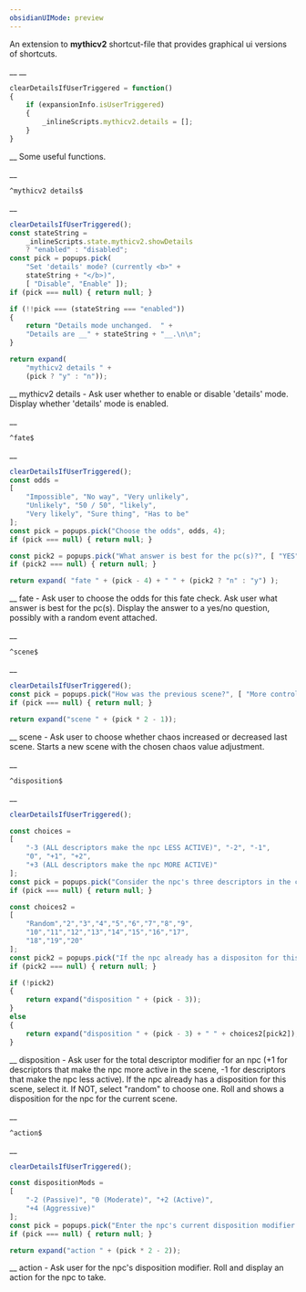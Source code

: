 ```yaml
---
obsidianUIMode: preview
---
```


An extension to __mythicv2__ shortcut-file that provides graphical ui versions of shortcuts.


__
__
```js
clearDetailsIfUserTriggered = function()
{
	if (expansionInfo.isUserTriggered)
	{
		_inlineScripts.mythicv2.details = [];
	}
}
```
__
Some useful functions.


__
```
^mythicv2 details$
```
__
```js
clearDetailsIfUserTriggered();
const stateString =
	_inlineScripts.state.mythicv2.showDetails
	? "enabled" : "disabled";
const pick = popups.pick(
	"Set 'details' mode? (currently <b>" +
	stateString + "</b>)",
	[ "Disable", "Enable" ]);
if (pick === null) { return null; }

if (!!pick === (stateString === "enabled"))
{
	return "Details mode unchanged.  " +
	"Details are __" + stateString + "__.\n\n";
}

return expand(
	"mythicv2 details " +
	(pick ? "y" : "n"));
```
__
mythicv2 details - Ask user whether to enable or disable 'details' mode.
Display whether 'details' mode is enabled.


__
```
^fate$
```
__
```js
clearDetailsIfUserTriggered();
const odds =
[
	"Impossible", "No way", "Very unlikely",
	"Unlikely", "50 / 50", "likely",
	"Very likely", "Sure thing", "Has to be"
];
const pick = popups.pick("Choose the odds", odds, 4);
if (pick === null) { return null; }

const pick2 = popups.pick("What answer is best for the pc(s)?", [ "YES", "NO" ]);
if (pick2 === null) { return null; }

return expand( "fate " + (pick - 4) + " " + (pick2 ? "n" : "y") );
```
__
fate - Ask user to choose the odds for this fate check.
Ask user what answer is best for the pc(s).
Display the answer to a yes/no question, possibly with a random event attached.


__
```
^scene$
```
__
```js
clearDetailsIfUserTriggered();
const pick = popups.pick("How was the previous scene?", [ "More controlled", "More chaotic" ], 1);
if (pick === null) { return null; }

return expand("scene " + (pick * 2 - 1));
```
__
scene - Ask user to choose whether chaos increased or decreased last scene.
Starts a new scene with the chosen chaos value adjustment.


__
```
^disposition$
```
__
```js
clearDetailsIfUserTriggered();

const choices =
[
	"-3 (ALL descriptors make the npc LESS ACTIVE)", "-2", "-1",
	"0", "+1", "+2",
	"+3 (ALL descriptors make the npc MORE ACTIVE)"
];
const pick = popups.pick("Consider the npc's three descriptors in the current situation.\n\nDescriptors that make the npc MORE active are +1.\nDescriptors that make the npc LESS active are -1.\nDescriptors that don't affect npc activity level are 0.\n\nWhat is the total descriptor modifier for the npc?", choices, 3);
if (pick === null) { return null; }

const choices2 =
[
	"Random","2","3","4","5","6","7","8","9",
	"10","11","12","13","14","15","16","17",
	"18","19","20"
];
const pick2 = popups.pick("If the npc already has a dispositon for this scene, select the base disposition.\n\nIf the npc does NOT yet have a disposition for this scene, select 'Random' to choose one.", choices2);
if (pick2 === null) { return null; }

if (!pick2)
{
	return expand("disposition " + (pick - 3));
}
else
{
	return expand("disposition " + (pick - 3) + " " + choices2[pick2]);
}
```
__
disposition - Ask user for the total descriptor modifier for an npc (+1 for descriptors that make the npc more active in the scene, -1 for descriptors that make the npc less active).
If the npc already has a disposition for this scene, select it.  If NOT, select "random" to choose one.
Roll and shows a disposition for the npc for the current scene.


__
```
^action$
```
__
```js
clearDetailsIfUserTriggered();

const dispositionMods =
[
	"-2 (Passive)", "0 (Moderate)", "+2 (Active)",
	"+4 (Aggressive)"
];
const pick = popups.pick("Enter the npc's current disposition modifier.", dispositionMods, 1);
if (pick === null) { return null; }

return expand("action " + (pick * 2 - 2));
```
__
action - Ask user for the npc's disposition modifier.
Roll and display an action for the npc to take.
